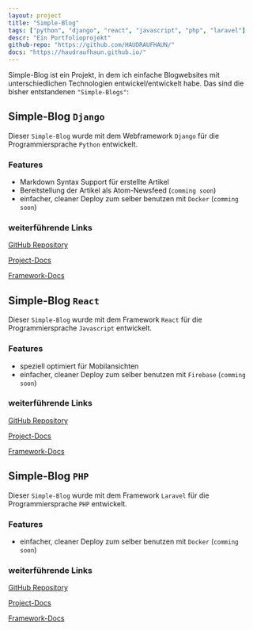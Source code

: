 ```yaml
---
layout: project
title: "Simple-Blog"
tags: ["python", "django", "react", "javascript", "php", "laravel"]
descr: "Ein Portfolioprojekt"
github-repo: "https://github.com/HAUDRAUFHAUN/"
docs: "https://haudraufhaun.github.io/"
---
```


Simple-Blog ist ein Projekt, in dem ich einfache Blogwebsites mit unterschiedlichen Technologien entwickel/entwickelt habe.
Das sind die bisher entstandenen `"Simple-Blogs"`:

## Simple-Blog `Django`

Dieser `Simple-Blog` wurde mit dem Webframework `Django` für die Programmiersprache `Python` entwickelt.

### Features

- Markdown Syntax Support für erstellte Artikel
- Bereitstellung der Artikel als Atom-Newsfeed (`comming soon`)
- einfacher, cleaner Deploy zum selber benutzen mit `Docker` (`comming soon`)

### weiterführende Links

<ion-icon name="logo-github" style="font-size: 32px;"></ion-icon> <a href="https://github.com/HAUDRAUFHAUN/simple-blog-django">GitHub Repository</a>

<ion-icon name="document-text-outline" style="font-size: 32px;"></ion-icon> <a href="https://haudraufhaun.github.io/simple-blog-django/">Project-Docs</a>

<ion-icon name="document-text-outline" style="font-size: 32px;"></ion-icon> <a href="https://djangoproject.com">Framework-Docs</a>

## Simple-Blog `React`

Dieser `Simple-Blog` wurde mit dem Framework `React` für die Programmiersprache `Javascript` entwickelt.

### Features

- speziell optimiert für Mobilansichten
- einfacher, cleaner Deploy zum selber benutzen mit `Firebase` (`comming soon`)

### weiterführende Links

<ion-icon name="logo-github" style="font-size: 32px;"></ion-icon> <a href="https://github.com/HAUDRAUFHAUN/simple-blog-react">GitHub Repository</a>

<ion-icon name="document-text-outline" style="font-size: 32px;"></ion-icon> <a href="https://haudraufhaun.github.io/simple-blog-react/">Project-Docs</a>

<ion-icon name="document-text-outline" style="font-size: 32px;"></ion-icon> <a href="https://reactjs.org/">Framework-Docs</a>

## Simple-Blog `PHP`
Dieser `Simple-Blog` wurde mit dem Framework `Laravel` für die Programmiersprache `PHP` entwickelt.

### Features

- einfacher, cleaner Deploy zum selber benutzen mit `Docker` (`comming soon`)

### weiterführende Links

<ion-icon name="logo-github" style="font-size: 32px;"></ion-icon> <a href="https://github.com/HAUDRAUFHAUN/simple-blog-php">GitHub Repository</a>

<ion-icon name="document-text-outline" style="font-size: 32px;"></ion-icon> <a href="https://haudraufhaun.github.io/simple-blog-php/">Project-Docs</a>

<ion-icon name="document-text-outline" style="font-size: 32px;"></ion-icon> <a href="https://laravel.com">Framework-Docs</a>